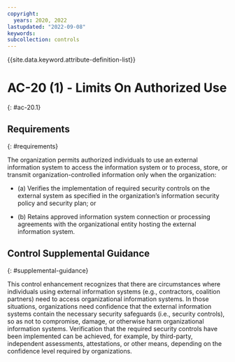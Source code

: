 ```yaml
---
copyright:
  years: 2020, 2022
lastupdated: "2022-09-08"
keywords: 
subcollection: controls
---
```


{{site.data.keyword.attribute-definition-list}}

# AC-20 (1) - Limits On Authorized Use
{: #ac-20.1}

## Requirements
{: #requirements}

The organization permits authorized individuals to use an external information system to access the information system or to process, store, or transmit organization-controlled information only when the organization:

- (a) Verifies the implementation of required security controls on the external system as specified in the organization’s information security policy and security plan; or

- (b) Retains approved information system connection or processing agreements with the organizational entity hosting the external information system.

## Control Supplemental Guidance
{: #supplemental-guidance}

This control enhancement recognizes that there are circumstances where individuals using external information systems (e.g., contractors, coalition partners) need to access organizational information systems. In those situations, organizations need confidence that the external information systems contain the necessary security safeguards (i.e., security controls), so as not to compromise, damage, or otherwise harm organizational information systems. Verification that the required security controls have been implemented can be achieved, for example, by third-party, independent assessments, attestations, or other means, depending on the confidence level required by organizations.


